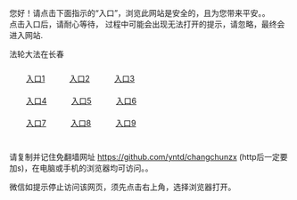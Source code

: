 您好！请点击下面指示的“入口”，浏览此网站是安全的，且为您带来平安。。 <br/>
点击入口后，请耐心等待， 过程中可能会出现无法打开的提示，请忽略，最终会进入网站. </br>

法轮大法在长春<br/>
<div style="padding:10px"><a style="margin:20px" target="_blank" href="https://d3gn4i15geyqe3.cloudfront.net/2Qpsp?qpitexx" id="ccLink1" rel="nofollow">入口1</a> <a target="_blank" style="margin:20px" href="https://d1uqp8herwna44.cloudfront.net/2Qpsp?auetah" id="ccLink2" rel="nofollow">入口2</a> <a style="margin:20px" target="_blank" href="https://d2i1ohhrkdojql.cloudfront.net/2Qpsp?yaggi" id="ccLink3" rel="nofollow">入口3</a></div>

<div style="padding:10px" ><a style="margin:20px" target="_blank" href="https://d3gn4i15geyqe3.cloudfront.net/2Qpsp?qpitexx" id="ccLink4" rel="nofollow">入口4</a> <a style="margin:20px" href="https://d1uqp8herwna44.cloudfront.net/2Qpsp?auetah" target="_blank" id="ccLink5" rel="nofollow">入口5</a> <a style="margin:20px" href="https://d2i1ohhrkdojql.cloudfront.net/2Qpsp?yaggi" target="_blank" id="ccLink6" rel="nofollow">入口6</a></div>

<div style="padding:10px"><a style="margin:20px" target="_blank" href="https://d3gn4i15geyqe3.cloudfront.net/2Qpsp?qpitexx" id="ccLink7" rel="nofollow">入口7</a> <a style="margin:20px" href="https://d1uqp8herwna44.cloudfront.net/2Qpsp?auetah" target="_blank" id="ccLink8" rel="nofollow">入口8</a> <a style="margin:20px" target="_blank" href="https://d2i1ohhrkdojql.cloudfront.net/2Qpsp?yaggi" id="ccLink9" rel="nofollow">入口9</a></div>

<br/>



请复制并记住免翻墙网址 https://github.com/yntd/changchunzx (http后一定要加s)，在电脑或手机的浏览器均可访问。。<br/>

微信如提示停止访问该网页，须先点击右上角，选择浏览器打开。
